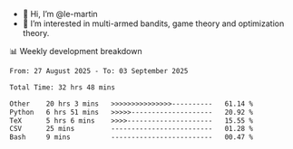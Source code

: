 - 👋 Hi, I’m @le-martin
- 👀 I’m interested in multi-armed bandits, game theory and optimization theory.
<!---- 💞️ I’m looking to collaborate on ...
- 📫 How to reach me ...-->

<!---
Tutorial for using WakaTime stats in GitHub profile: https://github.com/athul/waka-readme
-->

📊 Weekly development breakdown
<!--START_SECTION:waka-->

```txt
From: 27 August 2025 - To: 03 September 2025

Total Time: 32 hrs 48 mins

Other    20 hrs 3 mins   >>>>>>>>>>>>>>>----------   61.14 %
Python   6 hrs 51 mins   >>>>>--------------------   20.92 %
TeX      5 hrs 6 mins    >>>>---------------------   15.55 %
CSV      25 mins         -------------------------   01.28 %
Bash     9 mins          -------------------------   00.47 %
```

<!--END_SECTION:waka-->

<!---
le-martin/le-martin is a ✨ special ✨ repository because its `README.md` (this file) appears on your GitHub profile.
You can click the Preview link to take a look at your changes.
--->
